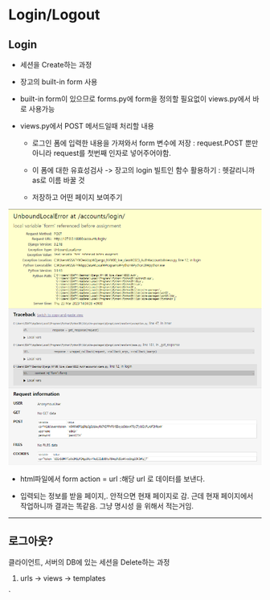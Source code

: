 # Login/Logout

## Login

- 세션을 Create하는 과정

- 장고의 built-in form 사용

- built-in form이 있으므로 forms.py에 form을 정의할 필요없이 views.py에서 바로 사용가능

- views.py에서 POST 메서드일때 처리할 내용
  
  - 로그인 폼에 입력한 내용을 가져와서 form 변수에 저장 : request.POST 뿐만아니라 request를 첫번째 인자로 넣어주어야함.
  
  - 이 폼에 대한 유효성검사 -> 장고의 login 빌트인 함수 활용하기 : 헷갈리니까 as로 이름 바꿀 것
  
  - 저장하고 어떤 페이지 보여주기

![](Login_Logout_assets/2023-03-23-14-04-25-image.png)

- html파일에서 form action = url :해당 url 로 데이터를 보낸다.

- 입력되는 정보를 받을 페이지,. 안적으면 현재 페이지로 감. 근데 현재 페이지에서 작업하니까 결과는 똑같음. 그냥 명시성 을 위해서 적는거임.

---

## 로그아웃?

클라이언트, 서버의 DB에 있는 세션을 Delete하는 과정

1. urls -> views -> templates

`
